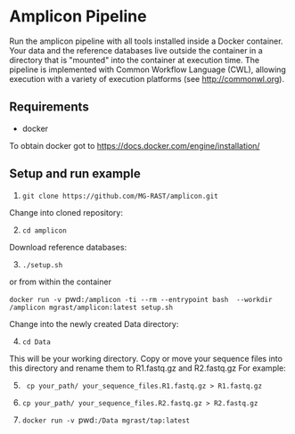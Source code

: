 # Amplicon Pipeline

Run the amplicon pipeline with all tools installed inside a Docker container. Your data and the reference databases live outside the container in a directory that is "mounted" into the container at execution time. The pipeline is implemented with Common Workflow Language (CWL), allowing execution with a variety of execution platforms (see http://commonwl.org).

## Requirements
- docker

To obtain docker got to https://docs.docker.com/engine/installation/

## Setup and run example

1. `git clone https://github.com/MG-RAST/amplicon.git`

Change into cloned repository:

2. `cd amplicon`

Download reference databases:

3. `./setup.sh`

or from within the container

`docker run -v `pwd`:/amplicon -ti --rm --entrypoint bash  --workdir /amplicon mgrast/amplicon:latest setup.sh`

Change into the newly created Data directory:

4. `cd Data`

This will be your working directory. Copy or move your sequence files into this directory and rename them to R1.fastq.gz and R2.fastq.gz For example:

5. ` cp your_path/ your_sequence_files.R1.fastq.gz > R1.fastq.gz`
5. `cp your_path/ your_sequence_files.R2.fastq.gz > R2.fastq.gz`

 
6. `docker run -v `pwd`:/Data mgrast/tap:latest `

